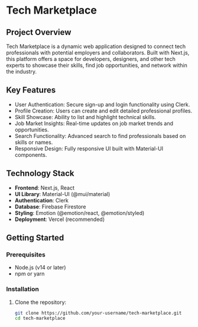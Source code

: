 # Tech Marketplace

## Project Overview

Tech Marketplace is a dynamic web application designed to connect tech professionals with potential employers and collaborators. Built with Next.js, this platform offers a space for developers, designers, and other tech experts to showcase their skills, find job opportunities, and network within the industry.

## Key Features

- User Authentication: Secure sign-up and login functionality using Clerk.
- Profile Creation: Users can create and edit detailed professional profiles.
- Skill Showcase: Ability to list and highlight technical skills.
- Job Market Insights: Real-time updates on job market trends and opportunities.
- Search Functionality: Advanced search to find professionals based on skills or names.
- Responsive Design: Fully responsive UI built with Material-UI components.

## Technology Stack

- **Frontend**: Next.js, React
- **UI Library**: Material-UI (@mui/material)
- **Authentication**: Clerk
- **Database**: Firebase Firestore
- **Styling**: Emotion (@emotion/react, @emotion/styled)
- **Deployment**: Vercel (recommended)

## Getting Started

### Prerequisites

- Node.js (v14 or later)
- npm or yarn

### Installation

1. Clone the repository:
   ```bash
   git clone https://github.com/your-username/tech-marketplace.git
   cd tech-marketplace